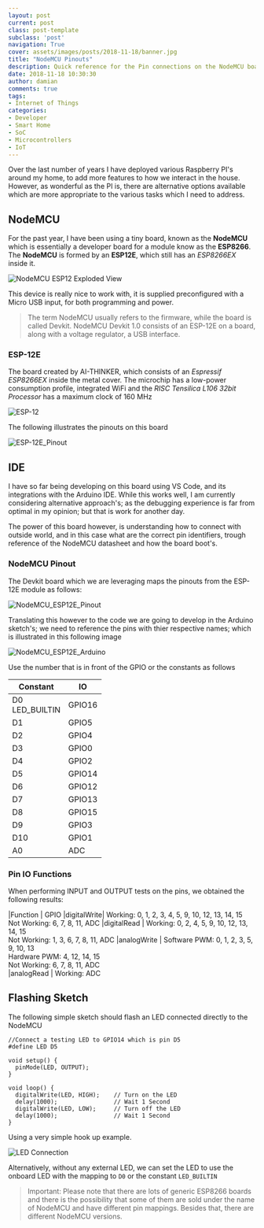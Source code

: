 ```yaml
---
layout: post
current: post
class: post-template
subclass: 'post'
navigation: True
cover: assets/images/posts/2018-11-18/banner.jpg
title: "NodeMCU Pinouts"
description: Quick reference for the Pin connections on the NodeMCU boards
date: 2018-11-18 10:30:30
author: damian
comments: true
tags:
- Internet of Things
categories:
- Developer
- Smart Home
- SoC
- Microcontrollers
- IoT
---
```


Over the last number of years I have deployed various Raspberry PI's around my home, to add more features to how we interact in the house. However, as wonderful as the PI is, there are alternative options available which are more appropriate to the various tasks which I need to address.

## NodeMCU

For the past year, I have been using a tiny board, known as the **NodeMCU** which is essentially a developer board for a module know as the **ESP8266**. The **NodeMCU** is formed by an **ESP12E**, which still has an *ESP8266EX* inside it.

![NodeMCU ESP12 Exploded View](/assets/images/posts/2018-11-18/NodeMCU_ESP12E.jpg)

This device is really nice to work with, it is supplied preconfigured with a Micro USB input, for both programming and power.

> The term NodeMCU usually refers to the firmware, while the board is called Devkit. NodeMCU Devkit 1.0 consists of an ESP-12E on a board, along with a voltage regulator, a USB interface.

### ESP-12E

The board created by AI-THINKER, which consists of an *Espressif ESP8266EX* inside the metal cover. The microchip has a low-power consumption profile, integrated WiFi and the *RISC Tensilica L106 32bit Processor* has a maximum clock of 160 MHz

![ESP-12](/assets/images/posts/2018-11-18/ESP-12E.jpg)

The following illustrates the pinouts on this board

![ESP-12E_Pinout](/assets/images/posts/2018-11-18/ESP-12E_Pinout.jpg)


## IDE 

I have so far being developing on this board using VS Code, and its integrations with the Arduino IDE. While this works well, I am currently considering alternative approach's; as the debugging experience is far from optimal in my opinion; but that is work for another day.

The power of this board however, is understanding how to connect with outside world, and in this case what are the correct pin identifiers, trough reference of the NodeMCU datasheet and how the board boot's.

### NodeMCU Pinout

The Devkit board which we are leveraging maps the pinouts from the ESP-12E module as follows: 

![NodeMCU_ESP12E_Pinout](/assets/images/posts/2018-11-18/NodeMCU_ESP12E_Pinout.jpg)

Translating this however to the code we are going to develop in the Arduino sketch's; we need to reference the pins with thier respective names; which is illustrated in this following image

![NodeMCU_ESP12E_Arduino](/assets/images/posts/2018-11-18/NodeMCU_ESP12E_Arduino.jpg)

Use the number that is in front of the GPIO or the constants as follows

|Constant | IO
|---|---|
|D0<br>LED_BUILTIN | GPIO16
|D1 | GPIO5
|D2 | GPIO4
|D3 | GPIO0
|D4 | GPIO2
|D5 | GPIO14
|D6 | GPIO12
|D7 | GPIO13
|D8 | GPIO15
|D9 | GPIO3
|D10 | GPIO1
|A0 | ADC


### Pin IO Functions

When performing INPUT and OUTPUT tests on the pins, we obtained the following results:

|Function   | GPIO
|digitalWrite| Working: 0, 1, 2, 3, 4, 5, 9, 10, 12, 13, 14, 15<br>Not Working: 6, 7, 8, 11, ADC
|digitalRead | Working: 0, 2, 4, 5, 9, 10, 12, 13, 14, 15<br>Not Working: 1, 3, 6, 7, 8, 11, ADC
|analogWrite | Software PWM: 0, 1, 2, 3, 5, 9, 10, 13<br>Hardware PWM: 4, 12, 14, 15<br>Not Working: 6, 7, 8, 11, ADC<br>
|analogRead  | Working: ADC


## Flashing Sketch

The following simple sketch should flash an LED connected directly to the NodeMCU

```arduino
//Connect a testing LED to GPIO14 which is pin D5
#define LED D5
 
void setup() {
  pinMode(LED, OUTPUT);
}
 
void loop() {
  digitalWrite(LED, HIGH);    // Turn on the LED
  delay(1000);                // Wait 1 Second
  digitalWrite(LED, LOW);     // Turn off the LED
  delay(1000);                // Wait 1 Second
}
```

Using a very simple hook up example.

![LED Connection](/assets/images/posts/2018-11-18/LED_Connection.jpg)

Alternatively, without any external LED, we can set the LED to use the onboard LED with the mapping to `D0` or the constant `LED_BUILTIN`

> Important: Please note that there are lots of generic ESP8266 boards and there is the possibility that some of them are sold under the name of NodeMCU and have different pin mappings. Besides that, there are different NodeMCU versions.